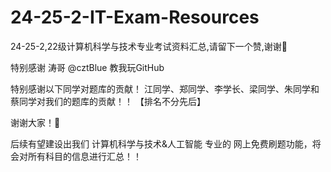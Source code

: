 # 24-25-2-IT-Exam-Resources
24-25-2,22级计算机科学与技术专业考试资料汇总,请留下一个赞,谢谢🦀

特别感谢 涛哥 @cztBlue 教我玩GitHub

特别感谢以下同学对题库的贡献！
江同学、郑同学、李学长、梁同学、朱同学和蔡同学对我们的题库的贡献！！
【排名不分先后】

谢谢大家！🦀

后续有望建设出我们 计算机科学与技术&人工智能 专业的
网上免费刷题功能，将会对所有科目的信息进行汇总！！